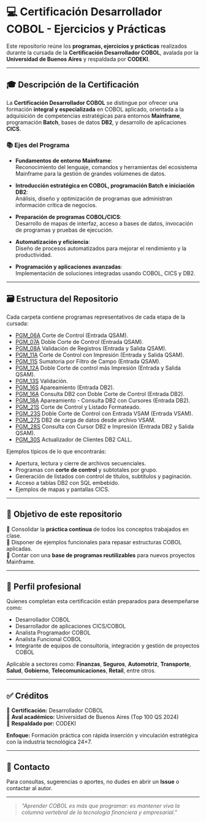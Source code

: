 # 💻 Certificación Desarrollador COBOL - Ejercicios y Prácticas

Este repositorio reúne los **programas, ejercicios y prácticas** realizados durante la cursada de la **Certificación Desarrollador COBOL**, avalada por la **Universidad de Buenos Aires** y respaldada por **CODEKI**.

---

## 🎓 Descripción de la Certificación

La **Certificación Desarrollador COBOL** se distingue por ofrecer una formación **integral y especializada** en COBOL aplicado, orientada a la adquisición de competencias estratégicas para entornos **Mainframe**, programación **Batch**, bases de datos **DB2**, y desarrollo de aplicaciones **CICS**.

### 📚 Ejes del Programa

- **Fundamentos de entorno Mainframe**:  
  Reconocimiento del lenguaje, comandos y herramientas del ecosistema Mainframe para la gestión de grandes volúmenes de datos.

- **Introducción estratégica en COBOL, programación Batch e iniciación DB2**:  
  Análisis, diseño y optimización de programas que administran información crítica de negocios.

- **Preparación de programas COBOL/CICS**:  
  Desarrollo de mapas de interfaz, acceso a bases de datos, invocación de programas y pruebas de ejecución.

- **Automatización y eficiencia**:  
  Diseño de procesos automatizados para mejorar el rendimiento y la productividad.

- **Programación y aplicaciones avanzadas**:  
  Implementación de soluciones integradas usando COBOL, CICS y DB2.


---

## 🗃️ Estructura del Repositorio

Cada carpeta contiene programas representativos de cada etapa de la cursada:


* [PGM_06A](/Programas/PGM_06A/) Corte de Control (Entrada QSAM).
* [PGM_07A](/Programas/PGM_07A/) Doble Corte de Control (Entrada QSAM).
* [PGM_08A](/Programas/PGM_08A/) Validación de Registros (Entrada y Salida QSAM).
* [PGM_11A](/Programas/PGM_11A/) Corte de Control con Impresión (Entrada y Salida QSAM).
* [PGM_11S](/Programas/PGM_11S/) Sumatoria por Filtro de Campo (Entrada QSAM).
* [PGM_12A](/Programas/PGM_12A/) Doble Corte de control más Impresión (Entrada y Salida QSAM).
* [PGM_13S](/Programas/PGM_13S/) Validación.
* [PGM_16S](/Programas/PGM_16S/) Apareamiento (Entrada DB2).
* [PGM_16A](/Programas/PGM_16A/) Consulta DB2 con Doble Corte de Control (Entrada DB2).
* [PGM_18A](/Programas/PGM_18A/) Apareamiento - Consulta DB2 con Cursores (Entrada DB2).
* [PGM_21S](/Programas/PGM_21S/) Corte de Control y Listado Formateado.
* [PGM_23S](/Programas/PGM_23S/) Doble Corte de Control con Entrada VSAM (Entrada VSAM).
* [PGM_27S](/Programas/PGM_27S/) DB2 de carga de datos desde archivo VSAM.
* [PGM_28S](/Programas/PGM_28S/) Consulta con Cursor DB2 e Impresión (Entrada DB2 y Salida QSAM).
* [PGM_30S](/Programas/PGM_30S/) Actualizador de Clientes DB2 CALL.

Ejemplos típicos de lo que encontrarás:
- Apertura, lectura y cierre de archivos secuenciales.
- Programas con **corte de control** y subtotales por grupo.
- Generación de listados con control de títulos, subtítulos y paginación.
- Acceso a tablas DB2 con SQL embebido.
- Ejemplos de mapas y pantallas CICS.

---

## 🧩 Objetivo de este repositorio

📌 Consolidar la **práctica continua** de todos los conceptos trabajados en clase.  
📌 Disponer de ejemplos funcionales para repasar estructuras COBOL aplicadas.  
📌 Contar con una **base de programas reutilizables** para nuevos proyectos Mainframe.

---

## 🚀 Perfil profesional

Quienes completan esta certificación están preparados para desempeñarse como:
- Desarrollador COBOL
- Desarrollador de aplicaciones CICS/COBOL
- Analista Programador COBOL
- Analista Funcional COBOL
- Integrante de equipos de consultoría, integración y gestión de proyectos COBOL

Aplicable a sectores como:
**Finanzas**, **Seguros**, **Automotriz**, **Transporte**, **Salud**, **Gobierno**, **Telecomunicaciones**, **Retail**, entre otros.

---

## ✅ Créditos

📍 **Certificación:** Desarrollador COBOL  
📍 **Aval académico:** Universidad de Buenos Aires (Top 100 QS 2024)  
📍 **Respaldado por:** CODEKI  

**Enfoque:** Formación práctica con rápida inserción y vinculación estratégica con la industria tecnológica 24×7.

---

## 🤝 Contacto

Para consultas, sugerencias o aportes, no dudes en abrir un **Issue** o contactar al autor.

---

> *"Aprender COBOL es más que programar: es mantener viva la columna vertebral de la tecnología financiera y empresarial."*

